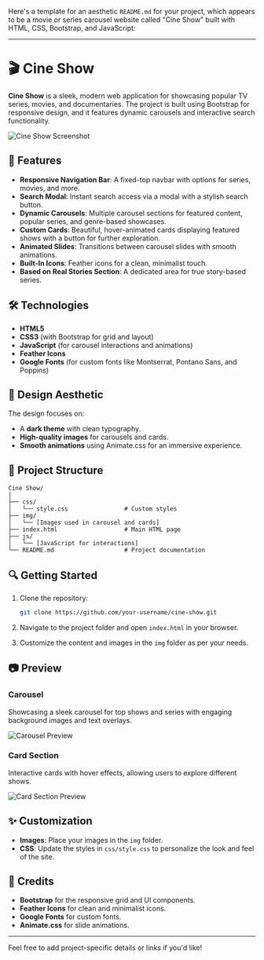 Here's a template for an aesthetic `README.md` for your project, which appears to be a movie or series carousel website called "Cine Show" built with HTML, CSS, Bootstrap, and JavaScript:

---

# 🎬 Cine Show

**Cine Show** is a sleek, modern web application for showcasing popular TV series, movies, and documentaries. The project is built using Bootstrap for responsive design, and it features dynamic carousels and interactive search functionality.

![Cine Show Screenshot](path_to_screenshot.png)

## 🚀 Features

- **Responsive Navigation Bar**: A fixed-top navbar with options for series, movies, and more.
- **Search Modal**: Instant search access via a modal with a stylish search button.
- **Dynamic Carousels**: Multiple carousel sections for featured content, popular series, and genre-based showcases.
- **Custom Cards**: Beautiful, hover-animated cards displaying featured shows with a button for further exploration.
- **Animated Slides**: Transitions between carousel slides with smooth animations.
- **Built-In Icons**: Feather icons for a clean, minimalist touch.
- **Based on Real Stories Section**: A dedicated area for true story-based series.

## 🛠️ Technologies

- **HTML5**
- **CSS3** (with Bootstrap for grid and layout)
- **JavaScript** (for carousel interactions and animations)
- **Feather Icons**
- **Google Fonts** (for custom fonts like Montserrat, Pontano Sans, and Poppins)

## 🎨 Design Aesthetic

The design focuses on:

- A **dark theme** with clean typography.
- **High-quality images** for carousels and cards.
- **Smooth animations** using Animate.css for an immersive experience.

## 📁 Project Structure

```
Cine Show/
│
├── css/
│   └── style.css                # Custom styles
├── img/
│   └── [Images used in carousel and cards]
├── index.html                   # Main HTML page
├── js/
│   └── [JavaScript for interactions]
└── README.md                    # Project documentation
```

## 🔍 Getting Started

1. Clone the repository:

   ```bash
   git clone https://github.com/your-username/cine-show.git
   ```
2. Navigate to the project folder and open `index.html` in your browser.
3. Customize the content and images in the `img` folder as per your needs.

## 📷 Preview

### Carousel

Showcasing a sleek carousel for top shows and series with engaging background images and text overlays.

![Carousel Preview](path_to_carousel_screenshot.png)

### Card Section

Interactive cards with hover effects, allowing users to explore different shows.

![Card Section Preview](path_to_cards_screenshot.png)

## ✨ Customization

- **Images**: Place your images in the `img` folder.
- **CSS**: Update the styles in `css/style.css` to personalize the look and feel of the site.

## 🌟 Credits

- **Bootstrap** for the responsive grid and UI components.
- **Feather Icons** for clean and minimalist icons.
- **Google Fonts** for custom fonts.
- **Animate.css** for slide animations.

---

Feel free to add project-specific details or links if you'd like!
